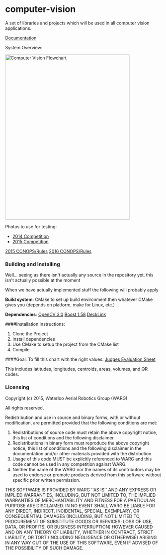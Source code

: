 computer-vision
===============

A set of libraries and projects which will be used in all computer vision applications.

[Documentation](http://uwarg.github.io/computer-vision/html/)


System Overview:
<p><img src="http://i.imgur.com/zt84SZQ.jpg" alt="Computer Vision Flowchart" width="400px" height="530px"></p>

Photos to use for testing:
* [2014 Competition](https://drive.google.com/open?id=0BySpWXvmBM4JWGhrZGk5UWNqNm8&authuser=0)
* [2015 Competition](https://drive.google.com/open?id=0B8ozhZojJMQbfkx4WTlOYnJQV3dKcHFxc0F5c1JkU2FHRzRsM2VVU3VzV3JGeUlZQU9iN00&authuser=1)

[2015 CONOPS/Rules](https://drive.google.com/open?id=0BySpWXvmBM4JajdsemZFb0o2Ukk&authuser=0)
[2016 CONOPS/Rules](https://drive.google.com/open?id=0BySpWXvmBM4JUnhyaGN0NW5OR1k)

### Building and Installing
Well... seeing as there isn't actually any source in the repository yet, this isn't actually possible at the moment

When we have actually implemented stuff the following will probably apply

**Build system**: CMake to set up build environment then whatever CMake gives you (depends on platform, make for Linux, etc.)

**Dependencies**: 
    [OpenCV 3.0](http://opencv.org/downloads.html)
    [Boost 1.58](http://www.boost.org/users/download/)
    [DeckLink](http://www.blackmagicdesign.com/support/sdks)

####Installation Instructions:
1. Clone the Project
2. Install dependencies
3. Use CMake to setup the project from the CMake list
4. Compile

####Goal:
To fill this chart with the right values:
[Judges Evaluation Sheet](https://drive.google.com/open?id=0B8ozhZojJMQbWTBWaXBiXzBQcFk)

This includes latitudes, longitudes, centroids, areas, volumes, and QR codes.

### Licensing
Copyright (c) 2015, Waterloo Aerial Robotics Group (WARG)

All rights reserved.

Redistribution and use in source and binary forms, with or without
modification, are permitted provided that the following conditions are met:

1. Redistributions of source code must retain the above copyright
   notice, this list of conditions and the following disclaimer.
2. Redistributions in binary form must reproduce the above copyright
   notice, this list of conditions and the following disclaimer in the
   documentation and/or other materials provided with the distribution.
3. Usage of this code MUST be explicitly referenced to WARG and this code 
   cannot be used in any competition against WARG.
4. Neither the name of the WARG nor the names of its contributors may be used 
   to endorse or promote products derived from this software without specific
   prior written permission.

THIS SOFTWARE IS PROVIDED BY WARG ''AS IS'' AND ANY
EXPRESS OR IMPLIED WARRANTIES, INCLUDING, BUT NOT LIMITED TO, THE IMPLIED
WARRANTIES OF MERCHANTABILITY AND FITNESS FOR A PARTICULAR PURPOSE ARE
DISCLAIMED. IN NO EVENT SHALL WARG BE LIABLE FOR ANY
DIRECT, INDIRECT, INCIDENTAL, SPECIAL, EXEMPLARY, OR CONSEQUENTIAL DAMAGES
(INCLUDING, BUT NOT LIMITED TO, PROCUREMENT OF SUBSTITUTE GOODS OR SERVICES;
LOSS OF USE, DATA, OR PROFITS; OR BUSINESS INTERRUPTION) HOWEVER CAUSED AND
ON ANY THEORY OF LIABILITY, WHETHER IN CONTRACT, STRICT LIABILITY, OR TORT
(INCLUDING NEGLIGENCE OR OTHERWISE) ARISING IN ANY WAY OUT OF THE USE OF THIS
SOFTWARE, EVEN IF ADVISED OF THE POSSIBILITY OF SUCH DAMAGE.

